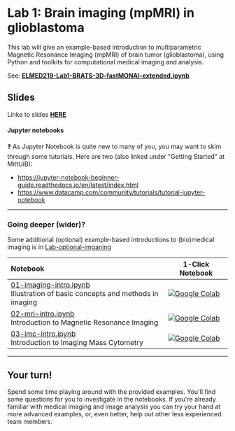 # Lab 1: Brain imaging (mpMRI) in glioblastoma

This lab will give an example-based introduction to multiparametric Magnetic Resonance Imaging (mpMRI) of brain tumor (glioblastoma), using Python and toolkits for computational medical imaging and analysis.


See: [**ELMED219-Lab1-BRATS-3D-fastMONAI-extended.ipynb**](ELMED219-Lab1-BRATS-3D-fastMONAI-extended.ipynb)

## Slides

Linke to slides [**HERE**](https://docs.google.com/presentation/d/e/2PACX-1vR-pOgLjZhHBNMPo0vfSFik5oK8gs3km0zNVosiYsnE_GKZv8MrjJ6RsiEbqnW5eUZ4tRKLbEe9qfRc/pub?start=false&loop=false&delayms=3000)


<!-- Here's a short extra video that goes through a very similar notebook to the one we use in this lab: https://www.youtube.com/watch?v=OhxUgFNnj1U. You may want to watch this as well. -->

#### Jupyter notebooks

:question: As Jupyter Notebook is quite new to many of you, you may want to skim through some tutorials. Here are two (also linked under "Getting Started" at MittUiB):
* https://jupyter-notebook-beginner-guide.readthedocs.io/en/latest/index.html
* https://www.datacamp.com/community/tutorials/tutorial-jupyter-notebook

<hr>

### Going deeper (wider)?
Some additional (optional) example-based introductions to (bio)medical imaging is in [Lab-optional-imganing](../Lab-optional-imaging)

| Notebook    |      1-Click Notebook      |
|:----------|------|
|  [01-imaging-intro.ipynb](https://nbviewer.jupyter.org/github/MMIV-ML/ELMED219/blob/main/Lab-optional-imaging/01-imaging-intro.ipynb)<br> Illustration of basic concepts and methods in imaging   | [![Google Colab](https://colab.research.google.com/assets/colab-badge.svg)](https://colab.research.google.com/github/MMIV-ML/ELMED219/blob/main/Lab-optional-imaging/01-imaging-intro.ipynb)|
|  [02-mri-intro.ipynb](https://nbviewer.jupyter.org/github/MMIV-ML/ELMED219/blob/main/Lab-optional-imaging/02-mri-intro.ipynb)<br> Introduction to Magnetic Resonance Imaging   | [![Google Colab](https://colab.research.google.com/assets/colab-badge.svg)](https://colab.research.google.com/github/MMIV-ML/ELMED219/blob/main/Lab-optional-imaging/02-mri-intro.ipynb)|
|  [03-imc-intro.ipynb](https://nbviewer.jupyter.org/github/MMIV-ML/ELMED219/blob/main/Lab-optional-imaging/03-imc-intro.ipynb)<br> Introduction to Imaging Mass Cytometry   | [![Google Colab](https://colab.research.google.com/assets/colab-badge.svg)](https://colab.research.google.com/github/MMIV-ML/ELMED219/blob/main/Lab-optional-imaging/03-imc-intro.ipynb)|

---


## Your turn!

Spend some time playing around with the provided examples. You'll find some questions for you to investigate in the notebooks. If you're already familiar with medical imaging and image analysis you can try your hand at more advanced examples, or, even better, help out other less experienced team members.

